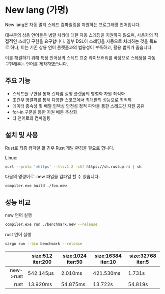 # New lang (가명)
New lang은 자동 멀티 스레드 컴파일링을 지원하는 프로그래밍 언어입니다.

대부분의 상용 언어들은 병렬 처리에 대한 자동 스레딩을 지원하지 않으며, 사용자의 직접적인 스레딩 구현을 요구합니다. 일부 DSL이 스레딩을 자동으로 처리하는 것을 목표로 하나, 이는 기존 상용 언어 플랫폼과의 범용성이 부족하고, 활용 범위가 좁습니다.

이를 해결하기 위해 특정 언어상의 스레드 표준 라이브러리를 바탕으로 스레딩을 자동 구현해주는 언어를 제작하였습니다.

## 주요 기능
- 스레드풀 구현을 통해 런타임 실행 플랫폼의 병렬화 자원 최적화
- 조건부 병렬화를 통해 다양한 스코프에서 최대한의 성능으로 최적화
- 데이터 종속성 및 배열 인덱싱 안전성 정적 파악을 통한 스레드간 자원 공유
- for-in 구문을 통한 자원 배분 추상화
- 타 언어로의 컴파일링

## 설치 및 사용
Rust로 최종 컴파일 할 경우 Rust 개발 환경을 필요로 합니다.

Linux:
```sh
curl --proto '=https' --tlsv1.2 -sSf https://sh.rustup.rs | sh
```

다음의 명령어로 .new 파일을 컴파일 할 수 있습니다.

```sh
compiler.exe build ./foo.new
```

## 성능 비교
new 언어 실행
```sh
compiler.exe run ./benchmark.new --release
```

rust 언어 실행
```sh
cargo run --bin benchmark --release
```

||size:512 iter:200|size:1024 iter:50|size:16384 iter:10|size:32768 iter:5|
|---:|---|---|---|---|
|new->rust|542.145µs|2.010ms|421.530ms|1.731s|
|rust|13.920ms|54.875ms|13.722s|54.819s|
